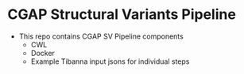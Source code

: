 # CGAP Structural Variants Pipeline

* This repo contains CGAP SV Pipeline components
  * CWL
  * Docker
  * Example Tibanna input jsons for individual steps
